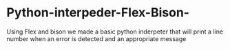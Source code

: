 # Python-interpeder-Flex-Bison-
Using Flex and bison we made a basic python inderpeter that will print a line number when an error is detected and an appropriate message
